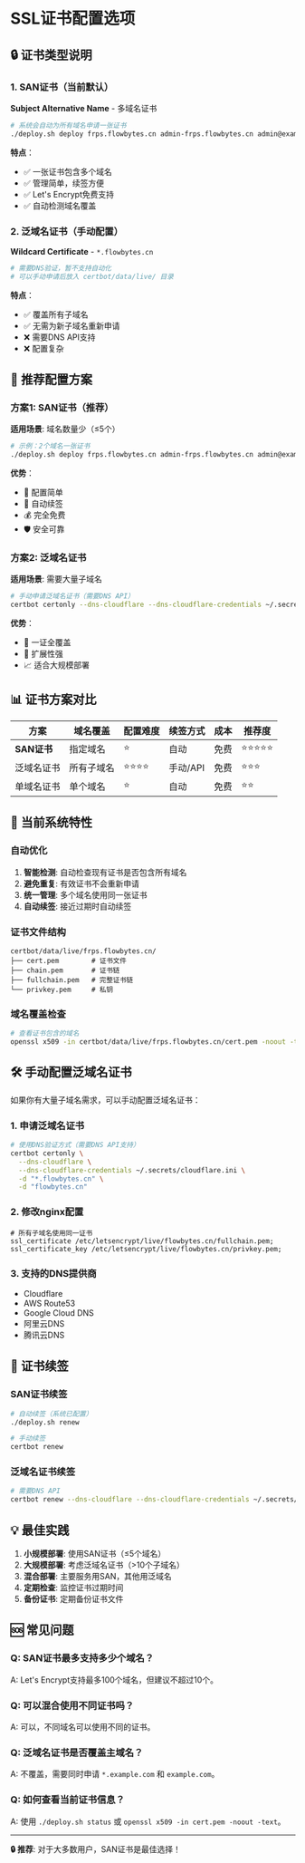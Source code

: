# SSL证书配置选项

## 🔒 证书类型说明

### 1. SAN证书（当前默认）
**Subject Alternative Name** - 多域名证书

```bash
# 系统会自动为所有域名申请一张证书
./deploy.sh deploy frps.flowbytes.cn admin-frps.flowbytes.cn admin@example.com
```

**特点**：
- ✅ 一张证书包含多个域名
- ✅ 管理简单，续签方便
- ✅ Let's Encrypt免费支持
- ✅ 自动检测域名覆盖

### 2. 泛域名证书（手动配置）
**Wildcard Certificate** - `*.flowbytes.cn`

```bash
# 需要DNS验证，暂不支持自动化
# 可以手动申请后放入 certbot/data/live/ 目录
```

**特点**：
- ✅ 覆盖所有子域名
- ✅ 无需为新子域名重新申请
- ❌ 需要DNS API支持
- ❌ 配置复杂

## 🚀 推荐配置方案

### 方案1: SAN证书（推荐）

**适用场景**: 域名数量少（≤5个）

```bash
# 示例：2个域名一张证书
./deploy.sh deploy frps.flowbytes.cn admin-frps.flowbytes.cn admin@example.com
```

**优势**：
- 🎯 配置简单
- 🔄 自动续签
- 💰 完全免费
- 🛡️ 安全可靠

### 方案2: 泛域名证书

**适用场景**: 需要大量子域名

```bash
# 手动申请泛域名证书（需要DNS API）
certbot certonly --dns-cloudflare --dns-cloudflare-credentials ~/.secrets/cloudflare.ini -d "*.flowbytes.cn"
```

**优势**：
- 🌟 一证全覆盖
- 🚀 扩展性强
- 📈 适合大规模部署

## 📊 证书方案对比

| 方案 | 域名覆盖 | 配置难度 | 续签方式 | 成本 | 推荐度 |
|------|----------|----------|----------|------|--------|
| **SAN证书** | 指定域名 | ⭐ | 自动 | 免费 | ⭐⭐⭐⭐⭐ |
| 泛域名证书 | 所有子域名 | ⭐⭐⭐⭐ | 手动/API | 免费 | ⭐⭐⭐ |
| 单域名证书 | 单个域名 | ⭐ | 自动 | 免费 | ⭐⭐ |

## 🔧 当前系统特性

### 自动优化

1. **智能检测**: 自动检查现有证书是否包含所有域名
2. **避免重复**: 有效证书不会重新申请
3. **统一管理**: 多个域名使用同一张证书
4. **自动续签**: 接近过期时自动续签

### 证书文件结构

```
certbot/data/live/frps.flowbytes.cn/
├── cert.pem        # 证书文件
├── chain.pem       # 证书链
├── fullchain.pem   # 完整证书链
└── privkey.pem     # 私钥
```

### 域名覆盖检查

```bash
# 查看证书包含的域名
openssl x509 -in certbot/data/live/frps.flowbytes.cn/cert.pem -noout -text | grep "DNS:"
```

## 🛠️ 手动配置泛域名证书

如果你有大量子域名需求，可以手动配置泛域名证书：

### 1. 申请泛域名证书

```bash
# 使用DNS验证方式（需要DNS API支持）
certbot certonly \
  --dns-cloudflare \
  --dns-cloudflare-credentials ~/.secrets/cloudflare.ini \
  -d "*.flowbytes.cn" \
  -d "flowbytes.cn"
```

### 2. 修改nginx配置

```nginx
# 所有子域名使用同一证书
ssl_certificate /etc/letsencrypt/live/flowbytes.cn/fullchain.pem;
ssl_certificate_key /etc/letsencrypt/live/flowbytes.cn/privkey.pem;
```

### 3. 支持的DNS提供商

- Cloudflare
- AWS Route53
- Google Cloud DNS
- 阿里云DNS
- 腾讯云DNS

## 🔄 证书续签

### SAN证书续签

```bash
# 自动续签（系统已配置）
./deploy.sh renew

# 手动续签
certbot renew
```

### 泛域名证书续签

```bash
# 需要DNS API
certbot renew --dns-cloudflare --dns-cloudflare-credentials ~/.secrets/cloudflare.ini
```

## 💡 最佳实践

1. **小规模部署**: 使用SAN证书（≤5个域名）
2. **大规模部署**: 考虑泛域名证书（>10个子域名）
3. **混合部署**: 主要服务用SAN，其他用泛域名
4. **定期检查**: 监控证书过期时间
5. **备份证书**: 定期备份证书文件

## 🆘 常见问题

### Q: SAN证书最多支持多少个域名？
A: Let's Encrypt支持最多100个域名，但建议不超过10个。

### Q: 可以混合使用不同证书吗？
A: 可以，不同域名可以使用不同的证书。

### Q: 泛域名证书是否覆盖主域名？
A: 不覆盖，需要同时申请 `*.example.com` 和 `example.com`。

### Q: 如何查看当前证书信息？
A: 使用 `./deploy.sh status` 或 `openssl x509 -in cert.pem -noout -text`。

---

**🔒 推荐**: 对于大多数用户，SAN证书是最佳选择！